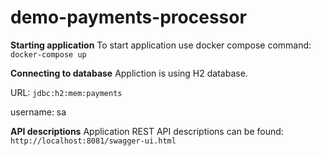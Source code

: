 # demo-payments-processor

**Starting application**
To start application use docker compose command: `docker-compose up`

**Connecting to database**
Appliction is using H2 database.

URL: `jdbc:h2:mem:payments`

username: sa

**API descriptions**
Application REST API descriptions can be found: `http://localhost:8081/swagger-ui.html`
